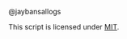 @jaybansallogs

This script is licensed under [MIT](https://tlo.mit.edu/learn-about-intellectual-property/software-and-open-source-licensing).


